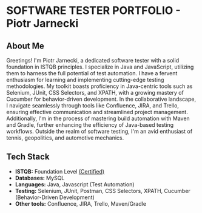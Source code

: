 # SOFTWARE TESTER PORTFOLIO - Piotr Jarnecki

## About Me

Greetings! I'm Piotr Jarnecki, a dedicated software tester with a solid foundation in ISTQB principles.
I specialize in Java and JavaScript, utilizing them to harness the full potential of test automation. I have a fervent enthusiasm for learning and implementing cutting-edge testing methodologies. My toolkit boasts proficiency in Java-centric tools such as Selenium, JUnit, CSS Selectors, and XPATH, with a growing mastery of Cucumber for behavior-driven development.
In the collaborative landscape, I navigate seamlessly through tools like Confluence, JIRA, and Trello, ensuring effective communication and streamlined project management. Additionally, I'm in the process of mastering build automation with Maven and Gradle, further enhancing the efficiency of Java-based testing workflows.
Outside the realm of software testing, I'm an avid enthusiast of tennis, geopolitics, and automotive mechanics.


## Tech Stack
- **ISTQB:** Foundation Level [(Certified)](https://drive.google.com/file/d/1RfHn0VTPUqYxm0ttQM9strxOtc0qpn75/view?usp=drive_link)
- **Databases:** MySQL
- **Languages:** Java, Javascript (Test Automation)
- **Testing:** Selenium, JUnit, Postman, CSS Selectors, XPATH, Cucumber (Behavior-Driven Development)
- **Other tools:** Confluence, JIRA, Trello, Maven/Gradle

